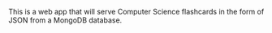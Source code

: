 This is a web app that will serve Computer Science flashcards in the form of JSON from a MongoDB database.
